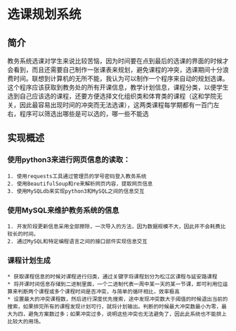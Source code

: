 # 选课规划系统
## 简介
教务系统选课对学生来说比较苦恼，因为时间要在点到最后的选课的界面的时候才会看到，而且还需要自己制作一张课表来规划，避免课程的冲突，选课期间十分浪费时间。联想到计算机的无所不能，我认为可以制作一个程序来自动的规划选课。这个程序应该获取到教务处的所有开课信息，教学计划信息，课程分类，以便学生选到自己应该选的课程，还要方便选择文化组织类和体育类的课程（这和学院无关，因此最容易出现时间的冲突而无法选课），这两类课程每学期都有一百门左右，程序可以筛选出哪些是可以选的，哪一些不能选
## 实现概述
### 使用python3来进行网页信息的读取：
    1. 使用requests工具通过管理员的学号密码登入教务系统
    2. 使用BeautifulSoup和re来解析网页内容，提取网页信息
    3. 使用MySQLdb来实现python3和MySQL之间的信息交互
### 使用MySQL来维护教务系统的信息
    1. 开发阶段更新信息采用全部擦除，一次导入的方法，因为数据规模不大，因此并不会耗费比较长的时间。
    2. 通过MySQL和特定编程语言之间的接口部件实现信息交互
### 课程计划生成
    * 获取课程信息的时候对课程进行归类，通过关键字将课程划分为松江区课程与延安路课程
    * 将开课时间信息存储到二进制里面，一个二进制代表一周中某一天的某一节课，即可利用位运算来判断两个课程或多个课程时间是否冲突，与简单的循环相比，效率极高
    * 设置最大的冲突课程数，然后进行深度优先搜索，途中发现冲突数大于阈值的时候退出当前的搜索，如果排完所有的课程发现计划可行，就将计划输出。判断的时候最大冲突数最小为零，最大为四，避免方案数过多；如果冲突过多，说明这些冲突也无法避免了，因此此系统也不能排上比较大的用场。
